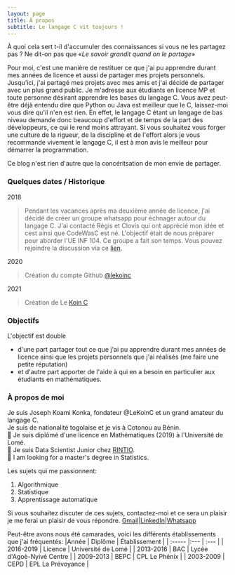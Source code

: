 ```yaml
---
layout: page
title: À propos
subtitle: Le langage C vit toujours !
---
```

<!--
---
layout: page
title: Joseph Konka
subtitle: Fondateur @LeKoinC & Grand amateur du langage C
---
-->

À quoi cela sert t-il d'accumuler des connaissances si vous ne les partagez pas ? Ne dit-on pas que «*Le savoir grandit quand on le partage*»

Pour moi, c'est une manière de restituer ce que j'ai pu apprendre durant mes années de licence et aussi de partager mes projets personnels. Jusqu'ici, j'ai partagé mes projets avec mes amis et j'ai décidé de partager avec un plus grand public. Je m'adresse aux étudiants en licence MP et toute personne désirant apprendre les bases du langage C. Vous avez peut-être déjà entendu dire que Python ou Java est meilleur que le C, laissez-moi vous dire qu'il n'en est rien. En effet, le langage C étant un langage de bas niveau demande donc beaucoup d'effort et de temps de la part des développeurs, ce qui le rend moins attrayant. Si vous souhaitez vous forger une culture de la rigueur, de la discipline et de l'effort alors je vous recommande vivement le langage C, il est à mon avis le meilleur pour démarrer la programmation.

Ce blog n'est rien d'autre que la concéritsation de mon envie de partager.

### Quelques dates / Historique
2018
>Pendant les vacances après ma deuxième année de licence, j'ai décidé de créer un groupe whatsapp pour échnager autour du langage C. J'ai contacté Régis et Clovis qui ont apprécié mon idée et cest ainsi que CodeWasC est né. L'objectif était de nous préparer pour aborder l'UE INF 104. Ce groupe a fait son temps. Vous pouvez rejoindre la discussion via ce [lien]().

2020
>Création du compte Github [@lekoinc](https://github.com/lekoinc)<br>

2021
>Création de Le [Koin C](http://lekoinc.github.io)<br>

### Objectifs
L'objectif est double
- d'une part partager tout ce que j'ai pu apprendre durant mes années de licence ainsi que les projets personnels que j'ai réalisés (me faire une petite réputation)
- et d'autre part apporter de l'aide à qui en a besoin en particulier aux étudiants en mathématiques.

### À propos de moi

Je suis Joseph Koami Konka, fondateur @LeKoinC et un grand amateur du langage C.<br>
Je suis de nationalité togolaise et je vis à Cotonou au Bénin.<br>
📔 Je suis diplômé d'une licence en Mathématiques (2019) à l'Université de Lomé.<br>
🔭 Je suis Data Scientist Junior chez [RINTIO](http://www.rintio.com).<br>
🌱 I am looking for a master's degree in Statistics.<br>

Les sujets qui me passionnent:
1. Algorithmique
2. Statistique
3. Apprentissage automatique

Si vous souhaitez discuter de ces sujets, contactez-moi et ce sera un plaisir je me ferai un plaisir de vous répondre. [Gmail]()|[LinkedIn]()|[Whatsapp]()

Peut-être avons nous été camarades, voici les différents établissements que j'ai fréquentés:
|Année | Diplôme | Établissement |
| :----- |:--- | :--- |
| 2016-2019 | Licence | Université de Lomé |
| 2013-2016 | BAC | Lycée d'Agoè-Nyivé Centre |
| 2009-2013 | BEPC | CPL Le Phénix |
| 2003-2009 | CEPD | EPL La Prévoyance |
